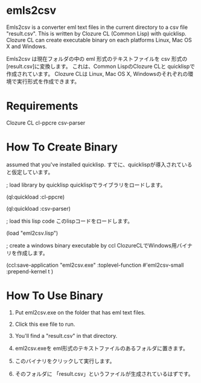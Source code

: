 emls2csv
========

Emls2csv is a converter eml text files in the current directory to a csv file "result.csv". 
This is written by Clozure CL (Common Lisp) with quicklisp.
Clozure CL can create executable binary on each platforms Linux, Mac OS X and Windows.

Emls2csv は現在フォルダの中の eml 形式のテキストファイルを csv 形式の [result.csv]に変換します。
これは、Common LispのClozure CLと quicklispで作成されています。
Clozure CLは Linux, Mac OS X, Windowsのそれぞれの環境で実行形式を作成できます。

Requirements
============

Clozure CL
cl-ppcre
csv-parser


How To Create Binary
====================

assumed that you've installed quicklisp. すでに、quicklispが導入されていると仮定しています。

; load library by quicklisp              quicklispでライブラリをロードします。


(ql:quickload :cl-ppcre)

(ql:quickload :csv-parser)

; load this lisp code                    このlispコードをロードします。

(load "eml2csv.lisp")

; create a windows binary executable by ccl  ClozureCLでWindows用バイナリを作成します。

(ccl:save-application "eml2csv.exe" :toplevel-function #'eml2csv-small :prepend-kernel t )

How To Use Binary
=================

1. Put eml2csv.exe on the folder that has eml text files.

2. Click this exe file to run.

3. You'll find a "result.csv" in that directory.


1. eml2csv.exeを eml形式のテキストファイルのあるフォルダに置きます。

2. このバイナリをクリックして実行します。

3. そのフォルダに 「result.csv」というファイルが生成されているはずです。
